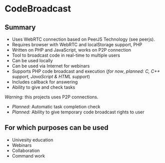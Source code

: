 CodeBroadcast
=============

Summary
-------------
* Uses WebRTC connection based on PeerJS Technology (see peerjs).
* Requires browser with WebRTC and localStorage support, PHP
* Written on PHP and JavaScript, works on P2P connection
* Tool to broadcast code in real-time to multiple users
* Can be used locally
* Can be used via Internet for webinars
* Supports PHP code broadcast and execution (_for now_, _planned: C, C++ support, JavaScript & HTML support_)
* Includes callback for answering
* Ability to give and check tasks

_Warning:_ this projects uses P2P connections.

* _Planned:_ Automatic task completion check
* _Planned:_ Ability to give temporary code broadcast rights to user 


For which purposes can be used
----------
* Univesity education
* Webinars
* Collaboration
* Command work

